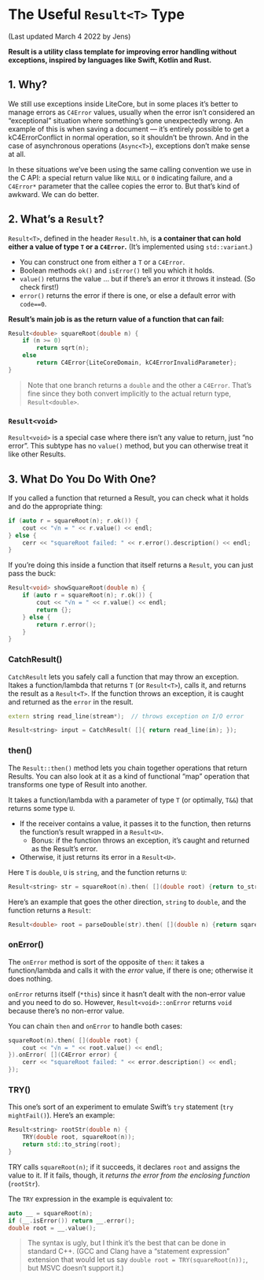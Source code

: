 #  The Useful `Result<T>` Type

(Last updated March 4 2022 by Jens)

**Result is a utility class template for improving error handling without exceptions, inspired by languages like Swift, Kotlin and Rust.**

## 1. Why?

We still use exceptions inside LiteCore, but in some places it’s better to manage errors as `C4Error` values, usually when the error isn’t considered an “exceptional” situation where something’s gone unexpectedly wrong. An example of this is when saving a document — it’s entirely possible to get a kC4ErrorConflict in normal operation, so it shouldn’t be thrown. And in the case of asynchronous operations (`Async<T>`), exceptions don’t make sense at all.

In these situations we’ve been using the same calling convention we use in the C API: a special return value like `NULL` or `0` indicating failure, and a `C4Error*` parameter that the callee copies the error to. But that’s kind of awkward. We can do better.

## 2. What’s a `Result`?

`Result<T>`, defined in the header `Result.hh`, is **a container that can hold either a value of type `T` or a `C4Error`.** (It’s implemented using `std::variant`.)

- You can construct one from either a `T` or a `C4Error`.
- Boolean methods `ok()` and `isError()` tell you which it holds.
- `value()` returns the value … but if there’s an error it throws it instead. (So check first!)
- `error()` returns the error if there is one, or else a default error with `code==0`.

**Result’s main job is as the return value of a function that can fail:**

```c++
Result<double> squareRoot(double n) {
    if (n >= 0)
        return sqrt(n);
    else
        return C4Error{LiteCoreDomain, kC4ErrorInvalidParameter};
}
```

>  Note that one branch returns a `double` and the other a `C4Error`. That’s fine since they both convert implicitly to the actual return type, `Result<double>`.

### `Result<void>`

`Result<void>` is a special case where there isn’t any value to return, just “no error”. This subtype has no `value()` method, but you can otherwise treat it like other Results.

## 3. What Do You Do With One?

If you called a function that returned a Result, you can check what it holds and do the appropriate thing:

```c++
if (auto r = squareRoot(n); r.ok()) {
    cout << "√n = " << r.value() << endl;
} else {
    cerr << "squareRoot failed: " << r.error().description() << endl;
}
```

If you’re doing this inside a function that itself returns a `Result`, you can just pass the buck:

```c++
Result<void> showSquareRoot(double n) {
    if (auto r = squareRoot(n); r.ok()) {
        cout << "√n = " << r.value() << endl;
        return {};
    } else {
        return r.error();
    }
}
```

### CatchResult()

`CatchResult` lets you safely call a function that may throw an exception. Itakes a function/lambda that returns `T` (or `Result<T>`), calls it, and returns the result as a `Result<T>`. If the function throws an exception, it is caught and returned as the `error` in the result.

```c++
extern string read_line(stream*);  // throws exception on I/O error

Result<string> input = CatchResult( []{ return read_line(in); });
```

### then()

The `Result::then()` method lets you chain together operations that return Results. You can also look at it as a kind of functional “map” operation that transforms one type of Result into another. 

It takes a function/lambda with a parameter of type `T` (or optimally, `T&&`) that returns some type `U`. 

- If the receiver contains a value, it passes it to the function, then returns the function’s result wrapped in a `Result<U>`.
  - Bonus: if the function throws an exception, it’s caught and returned as the Result’s error.
- Otherwise, it just returns its error in a `Result<U>`.

Here `T` is `double`, `U` is `string`, and the function returns `U`:

```c++
Result<string> str = squareRoot(n).then( [](double root) {return to_string(root);} );
```

Here’s an example that goes the other direction, `string` to `double`, and the function returns a `Result`:

```c++
Result<double> root = parseDouble(str).then( [](double n) {return sqareRoot(n);} );
```

### onError()

The `onError` method is sort of the opposite of `then`: it takes a function/lambda and calls it with the _error_ value, if there is one; otherwise it does nothing.

`onError` returns itself (`*this`) since it hasn’t dealt with the non-error value and you need to do so. However, `Result<void>::onError` returns `void` because there’s no non-error value.

You can chain `then` and `onError` to handle both cases:

```c++
squareRoot(n).then( [](double root) {
    cout << "√n = " << root.value() << endl;
}).onError( [](C4Error error) {
    cerr << "squareRoot failed: " << error.description() << endl;
});
```

### TRY()

This one’s sort of an experiment to emulate Swift’s `try` statement (`try mightFail()`). Here’s an example:

```c++
Result<string> rootStr(double n) {
	TRY(double root, squareRoot(n));
    return std::to_string(root);
}
```

TRY calls `squareRoot(n)`; if it succeeds, it declares `root` and assigns the value to it. If it fails, though, it *returns the error from the enclosing function* (`rootStr`).

The `TRY` expression in the example is equivalent to:

```c++
auto __ = squareRoot(n);
if (__.isError()) return __.error();
double root = __.value();
```

> The syntax is ugly, but I think it’s the best that can be done in standard C++. (GCC and Clang have a “statement expression” extension that would let us say `double root = TRY(squareRoot(n));`, but MSVC doesn’t support it.)
